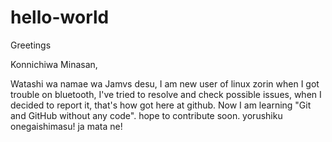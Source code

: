 # hello-world

Greetings

Konnichiwa Minasan,

Watashi wa namae wa Jamvs desu, I am new user of linux zorin when I got trouble on bluetooth, I've tried to resolve and check possible issues, when I decided to report it, that's how got here at github. Now I am learning "Git and GitHub without any code". hope to contribute soon. yorushiku onegaishimasu! ja mata ne!
